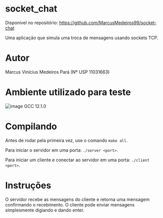 # socket_chat
Disponível no repositório: https://github.com/MarcusMedeiros99/socket-chat

Uma aplicação que simula uma troca de mensagens usando sockets TCP.

# Autor

Marcus Vinícius Medeiros Pará (Nº USP 11031663) 

# Ambiente utilizado para teste
![image](https://user-images.githubusercontent.com/39343824/172079558-127ac5f9-c73d-41c2-a5a8-bfc93935ab35.png)
GCC 12.1.0

# Compilando
Antes de rodar pela primeira vez, use o comando ``make all``.

Para iniciar o servidor em uma porta: ``./server <port>``.

Para iniciar um cliente e conectar ao servidor em uma porta: ``./client <port>``.

# Instruções
O servidor recebe as mensagens do cliente e retorna uma mensagem confirmando o recebimento. O cliente pode enviar mensagens simplesmente digiando e dando enter.
